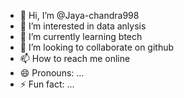 - 👋 Hi, I’m @Jaya-chandra998
- 👀 I’m interested in data anlysis
- 🌱 I’m currently learning btech
- 💞️ I’m looking to collaborate on github
- 📫 How to reach me online
- 😄 Pronouns: ...
- ⚡ Fun fact: ...

<!---
Jaya-chandra998/Jaya-chandra998 is a ✨ special ✨ repository because its `README.md` (this file) appears on your GitHub profile.
You can click the Preview link to take a look at your changes.
--->
